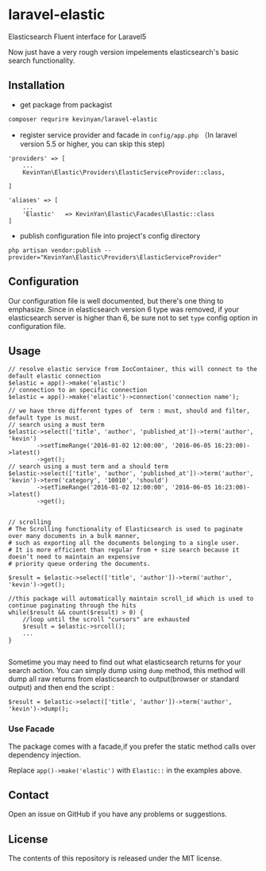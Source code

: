 # laravel-elastic

Elasticsearch Fluent interface for Laravel5

Now just have a very rough version impelements elasticsearch's basic search functionality.

## Installation

- get package from packagist

```
composer requrire kevinyan/laravel-elastic
```

- register service provider and facade in `config/app.php` （In laravel version 5.5 or higher, you can skip this step)

```
'providers' => [
    ...
    KevinYan\Elastic\Providers\ElasticServiceProvider::class,

]

'aliases' => [
    ...
    'Elastic'   => KevinYan\Elastic\Facades\Elastic::class
]

```


- publish configuration file into project's config directory

```
php artisan vendor:publish --provider="KevinYan\Elastic\Providers\ElasticServiceProvider"
```

## Configuration

Our configuration file is well documented, but there's one thing to emphasize.
Since in elasticsearch version 6 type was removed, if your elasticsearch server is higher than 6,
be sure not to set `type` config option in configuration file.
  

## Usage

```
// resolve elastic service from IocContainer, this will connect to the default elastic connection
$elastic = app()->make('elastic')
// connection to an specific connection
$elastic = app()->make('elastic')->connection('connection name');

// we have three different types of  term : must, should and filter, default type is must.
// search using a must term
$elastic->select(['title', 'author', 'published_at'])->term('author', 'kevin')
        ->setTimeRange('2016-01-02 12:00:00', '2016-06-05 16:23:00)->latest()
        ->get();
// search using a must term and a should term
$elastic->select(['title', 'author', 'published_at'])->term('author', 'kevin')->term('category', '10010', 'should')
        ->setTimeRange('2016-01-02 12:00:00', '2016-06-05 16:23:00)->latest()
        ->get();
                 
        
// scrolling
# The Scrolling functionality of Elasticsearch is used to paginate over many documents in a bulk manner, 
# such as exporting all the documents belonging to a single user. 
# It is more efficient than regular from + size search because it doesn’t need to maintain an expensive 
# priority queue ordering the documents.

$result = $elastic->select(['title', 'author'])->term('author', 'kevin')->get();

//this package will automatically maintain scroll_id which is used to continue paginating through the hits
while($result && count($result) > 0) {
    //loop until the scroll "cursors" are exhausted
    $result = $elastic->srcoll();
    ...
}


```

Sometime you may need to find out what elasticsearch returns for your search action. You can simply dump
 using `dump` method, this method will dump all raw returns from elasticsearch to output(browser or standard output) and then end the script :
```
$result = $elastic->select(['title', 'author'])->term('author', 'kevin')->dump();
```

### Use Facade

The package comes with a facade,if you prefer the static method calls over dependency injection.

Replace `app()->make('elastic')` with `Elastic::` in the examples above.

## Contact
Open an issue on GitHub if you have any problems or suggestions.

## License
The contents of this repository is released under the MIT license.
